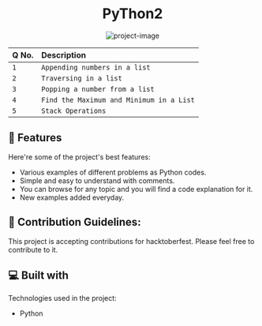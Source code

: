 <h1 align="center" id="title">PyThon2</h1>

<p align="center"><img src="https://socialify.git.ci/Future423/Python2/image?description=1&amp;font=Raleway&amp;language=1&amp;name=1&amp;owner=1&amp;pattern=Brick%20Wall&amp;theme=Auto" alt="project-image"></p>


| Q No. |     Description    |
| :-------- | :------- |
| `1` | `Appending numbers in a list` | 
| `2` | `Traversing in a list` | 
| `3` | `Popping a number from a list` | 
| `4` | `Find the Maximum and Minimum in a List` | 
| `5` | `Stack Operations` | 

  
<h2>🧐 Features</h2>

Here're some of the project's best features:

*   Various examples of different problems as Python codes.
*   Simple and easy to understand with comments.
*   You can browse for any topic and you will find a code explanation for it.
*   New examples added everyday.

<h2>🍰 Contribution Guidelines:</h2>

This project is accepting contributions for hacktoberfest. Please feel free to contribute to it.

  
  
<h2>💻 Built with</h2>

Technologies used in the project:

*   Python
